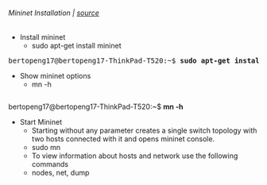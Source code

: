 ###### Mininet Installation | [source](http://rboutaba.cs.uwaterloo.ca/Courses/CS856-F15/Lectures/SDN-Tutorial.pdf)

- Install mininet
  -  sudo apt-get install mininet
<pre>
bertopeng17@bertopeng17-ThinkPad-T520:~$ <b>sudo apt-get install mininet</b>
</pre>

- Show mininet options
  -  mn -h
  <pre>
 bertopeng17@bertopeng17-ThinkPad-T520:~$ <b>mn -h</b>

  </pre>  

- Start Mininet
  - Starting without any parameter creates a single switch topology with two hosts connected with it and opens mininet console. 
  - sudo mn
  - To view information about hosts and network use the following commands 
  - nodes, net, dump
